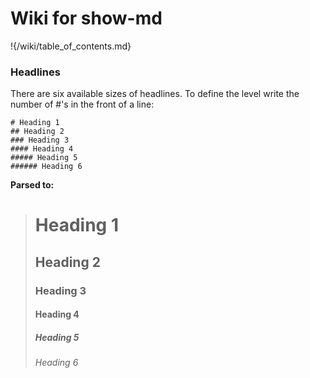 # Wiki for show-md

!{/wiki/table_of_contents.md}

### Headlines
There are six available sizes of headlines. To define the level write
the number of #'s in the front of a line:

	# Heading 1
	## Heading 2
	### Heading 3
	#### Heading 4
	##### Heading 5
	###### Heading 6

**Parsed to:**

> # Heading 1
> ## Heading 2
> ### Heading 3
> #### Heading 4
> ##### Heading 5
> ###### Heading 6